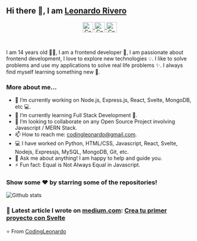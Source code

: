 ## Hi there 👋, I am [Leonardo Rivero](https://codingleonardo.github.io)

<p align="center">
  <a href="https://twitter.com/CodingLeonardo" target="blank">
    <img align="center" src="https://cdn.jsdelivr.net/npm/simple-icons@3.0.1/icons/twitter.svg" alt="CodingLeonardo Twitter" height="28px" width="28px" />
  </a>
  <a href="https://www.facebook.com/CodingLeonardo" target="blank">
    <img align="center" src="https://cdn.jsdelivr.net/npm/simple-icons@3.0.1/icons/facebook.svg" alt="CodingLeonardo Facebook" height="28px" width="28px" />
  </a>
  <a href="https://www.instagram.com/codingleonardo/" target="blank">
    <img align="center" src="https://cdn.jsdelivr.net/npm/simple-icons@3.0.1/icons/instagram.svg" alt="CodingLeonardo Instagram" height="28px" width="28px" />
  </a>
</p>

<br />

I am 14 years old 👦🏻, I am a frontend developer 🚀, I am passionate about frontend development, I love to explore new technologies 💡. I like to solve problems and use my applications to solve real life problems ✨. I always find myself learning something new 💚.

### More about me...

- 🔭 I’m currently working on Node.js, Express.js, React, Svelte, MongoDB, etc 💻.
- 🌱 I’m currently learning Full Stack Development 🚀.
- 👯 I’m looking to collaborate on any Open Source Project involving Javascript / MERN Stack.
- 📫 How to reach me: codingleonardo@gmail.com.
- 💻 I have worked on Python, HTML/CSS, Javascript, React, Svelte, Nodejs, Expressjs, MySQL, MongoDB, Git, etc.
- 💬 Ask me about anything! I am happy to help and guide you.
- ⚡ Fun fact: Equal is Not Always Equal in Javascript.

### Show some ❤️ by starring some of the repositories!

![Github stats](https://github-readme-stats.vercel.app/api?username=codingleonardo&show_icons=true&hide_border=true)

### 📝 Latest article I wrote on [medium.com](https://medium.com/@CodingLeonardo): [Crea tu primer proyecto con Svelte](https://medium.com/@CodingLeonardo/crea-tu-primer-proyecto-con-svelte-45aceae20c06?source=rss-5fbf7bb76a24------2)

⭐️ From [CodingLeonardo](https://github.com/CodingLeonardo)
